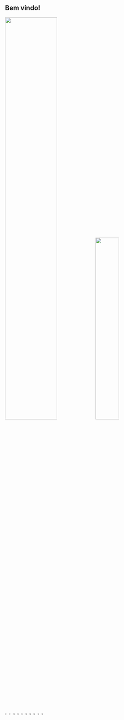 ## Bem vindo!
         
<picture style="display:inline">
    <source
    srcset="https://github-readme-stats.vercel.app/api?username=mecdavi&show_icons=true&bg_color=181716&text_color=fff5b6&icon_color=e47025"
    media="(prefers-color-scheme: dark)"
  />
  <source
    srcset="https://github-readme-stats.vercel.app/api?username=mecdavi&show_icons=true"
    media="(prefers-color-scheme: light), (prefers-color-scheme: no-preference)"
  />
  <img width="58%"  src="https://github-readme-stats.vercel.app/api?username=mecdavi&show_icons=true" />
</picture>
<picture >
  <img style="display:inline" width="39%" src="https://github-readme-stats.vercel.app/api/top-langs/?username=mecdavi&bg_color=181716&text_color=fff5b6&icon_color=e47025&layout=donut" />
</picture>
<div style="display:inline-block">
  <img width="4%" src="https://cdn.jsdelivr.net/gh/devicons/devicon@latest/icons/adonisjs/adonisjs-original.svg" />
  <img width="4%" src="https://cdn.jsdelivr.net/gh/devicons/devicon@latest/icons/vuejs/vuejs-original.svg" />
  <img width="4%" src="https://cdn.jsdelivr.net/gh/devicons/devicon@latest/icons/nodejs/nodejs-plain-wordmark.svg" />   <img width="4%" src="https://cdn.jsdelivr.net/gh/devicons/devicon@latest/icons/javascript/javascript-original.svg"/>
  <img width="4%" src="https://cdn.jsdelivr.net/gh/devicons/devicon@latest/icons/php/php-original.svg" />
  <img width="4%" src="https://cdn.jsdelivr.net/gh/devicons/devicon@latest/icons/html5/html5-original.svg" />
  <img width="4%" src="https://cdn.jsdelivr.net/gh/devicons/devicon@latest/icons/css3/css3-original.svg" />
  <img width="4%" src="https://cdn.jsdelivr.net/gh/devicons/devicon@latest/icons/postgresql/postgresql-original.svg"/>
  <img width="4%" src="https://cdn.jsdelivr.net/gh/devicons/devicon@latest/icons/insomnia/insomnia-original.svg" />
  <img width="4%" src="https://cdn.jsdelivr.net/gh/devicons/devicon@latest/icons/linux/linux-original.svg" />
                                             
          
    
</div>
<!--
**mecdavi/mecdavi** is a ✨ _special_ ✨ repository because its `README.md` (this file) appears on your GitHub profile.

Here are some ideas to get you started:

- 🔭 I’m currently working on ...
- 🌱 I’m currently learning ...
- 👯 I’m looking to collaborate on ...
- 🤔 I’m looking for help with ...
- 💬 Ask me about ...
- 📫 How to reach me: ...
- 😄 Pronouns: ...
- ⚡ Fun fact: ...
-->
